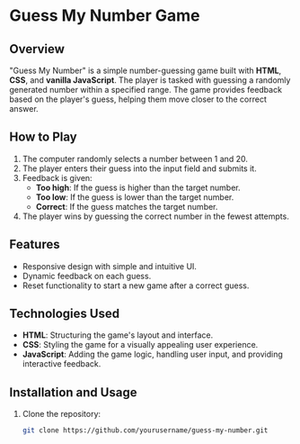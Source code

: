 # Guess My Number Game

## Overview
"Guess My Number" is a simple number-guessing game built with **HTML**, **CSS**, and **vanilla JavaScript**. The player is tasked with guessing a randomly generated number within a specified range. The game provides feedback based on the player's guess, helping them move closer to the correct answer.

## How to Play
1. The computer randomly selects a number between 1 and 20.
2. The player enters their guess into the input field and submits it.
3. Feedback is given:
   - **Too high**: If the guess is higher than the target number.
   - **Too low**: If the guess is lower than the target number.
   - **Correct**: If the guess matches the target number.
4. The player wins by guessing the correct number in the fewest attempts.

## Features
- Responsive design with simple and intuitive UI.
- Dynamic feedback on each guess.
- Reset functionality to start a new game after a correct guess.

## Technologies Used
- **HTML**: Structuring the game's layout and interface.
- **CSS**: Styling the game for a visually appealing user experience.
- **JavaScript**: Adding the game logic, handling user input, and providing interactive feedback.

## Installation and Usage
1. Clone the repository:
   ```bash
   git clone https://github.com/yourusername/guess-my-number.git
